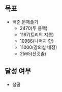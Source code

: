 ## 목표

- 백준 문제풀기
  - 2470(두 용액)
  - 1167(트리의 지름)
  - 10986(나머지 합)
  - 11000(강의실 배정)
  - 2565(전깃줄)
## 달성 여부
- 성공
